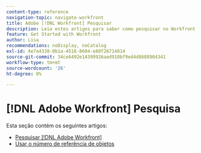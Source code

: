 ```yaml
---
content-type: reference
navigation-topic: navigate-workfront
title: Adobe [!DNL Workfront] Pesquisar
description: Leia estes artigos para saber como pesquisar no Workfront.
feature: Get Started with Workfront
author: Lisa
recommendations: noDisplay, noCatalog
exl-id: 4e7a4338-0b1a-4516-8604-e80f26714814
source-git-commit: 34ce6492e14399926aed910bf9ed4d8688904341
workflow-type: tm+mt
source-wordcount: '26'
ht-degree: 0%

---
```


# [!DNL Adobe Workfront] Pesquisa

Esta seção contém os seguintes artigos:

* [Pesquisar [!DNL Adobe Workfront]](../../../workfront-basics/navigate-workfront/search/search-workfront.md)
* [Usar o número de referência de objetos](../../../workfront-basics/navigate-workfront/search/reference-number-of-objects.md)
